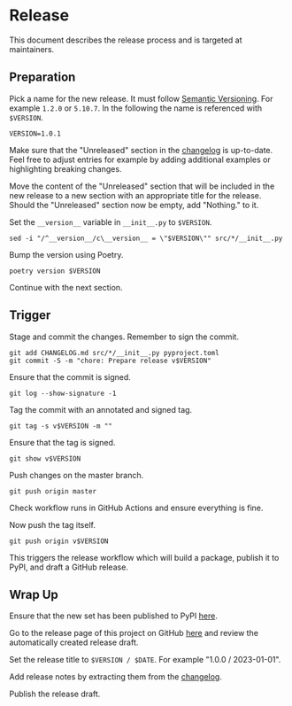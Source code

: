 # Release

This document describes the release process and is targeted at maintainers.

## Preparation

Pick a name for the new release. It must follow
[Semantic Versioning](https://semver.org). For example `1.2.0` or `5.10.7`. In
the following the name is referenced with `$VERSION`.

```shell
VERSION=1.0.1
```

Make sure that the "Unreleased" section in the [changelog](CHANGELOG.md) is
up-to-date. Feel free to adjust entries for example by adding additional
examples or highlighting breaking changes.

Move the content of the "Unreleased" section that will be included in the new
release to a new section with an appropriate title for the release. Should the
"Unreleased" section now be empty, add "Nothing." to it.

Set the `__version__` variable in `__init__.py` to `$VERSION`.

```shell
sed -i "/^__version__/c\__version__ = \"$VERSION\"" src/*/__init__.py
```

Bump the version using Poetry.

```shell
poetry version $VERSION
```

Continue with the next section.

## Trigger

Stage and commit the changes. Remember to sign the commit.

```shell
git add CHANGELOG.md src/*/__init__.py pyproject.toml
git commit -S -m "chore: Prepare release v$VERSION"
```

Ensure that the commit is signed.

```
git log --show-signature -1
```

Tag the commit with an annotated and signed tag.

```
git tag -s v$VERSION -m ""
```

Ensure that the tag is signed.

```
git show v$VERSION
```

Push changes on the master branch.

```
git push origin master
```

Check workflow runs in GitHub Actions and ensure everything is fine.

Now push the tag itself.

```
git push origin v$VERSION
```

This triggers the release workflow which will build a package, publish it to
PyPI, and draft a GitHub release.

## Wrap Up

Ensure that the new set has been published to PyPI
[here](https://pypi.org/project/testbench-sardine).

Go to the release page of this project on GitHub
[here](https://github.com/trallnag/testbench-sardine/releases) and review
the automatically created release draft.

Set the release title to `$VERSION / $DATE`. For example "1.0.0 / 2023-01-01".

Add release notes by extracting them from the [changelog](CHANGELOG.md).

Publish the release draft.
